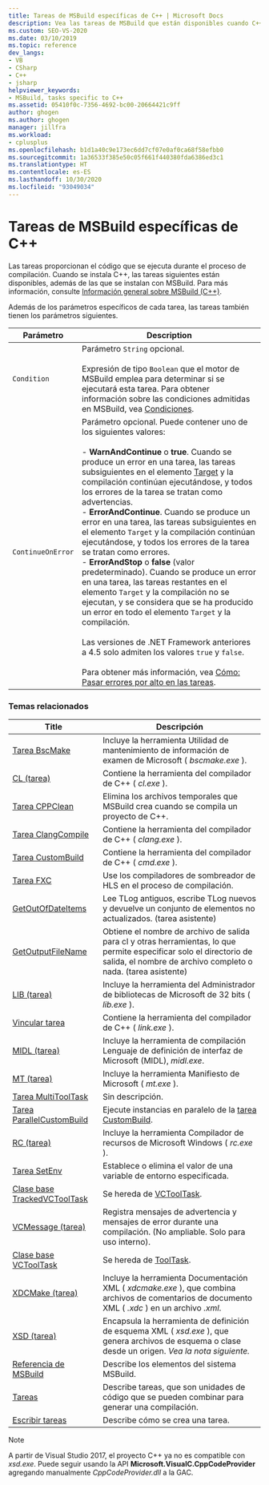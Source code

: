 ```yaml
---
title: Tareas de MSBuild específicas de C++ | Microsoft Docs
description: Vea las tareas de MSBuild que están disponibles cuando C++ está instalado, que MSBuild usa al compilar el código C++.
ms.custom: SEO-VS-2020
ms.date: 03/10/2019
ms.topic: reference
dev_langs:
- VB
- CSharp
- C++
- jsharp
helpviewer_keywords:
- MSBuild, tasks specific to C++
ms.assetid: 05410f0c-7356-4692-bc00-20664421c9ff
author: ghogen
ms.author: ghogen
manager: jillfra
ms.workload:
- cplusplus
ms.openlocfilehash: b1d1a40c9e173ec6dd7cf07e0af0ca68f58efbb0
ms.sourcegitcommit: 1a36533f385e50c05f661f440380fda6386ed3c1
ms.translationtype: HT
ms.contentlocale: es-ES
ms.lasthandoff: 10/30/2020
ms.locfileid: "93049034"
---
```

# <a name="msbuild-tasks-specific-to-c"></a>Tareas de MSBuild específicas de C++

Las tareas proporcionan el código que se ejecuta durante el proceso de compilación. Cuando se instala C++, las tareas siguientes están disponibles, además de las que se instalan con MSBuild. Para más información, consulte [Información general sobre MSBuild (C++)](/cpp/build/msbuild-visual-cpp-overview).

 Además de los parámetros específicos de cada tarea, las tareas también tienen los parámetros siguientes.

| Parámetro | Description |
|-------------------| - |
| `Condition` | Parámetro `String` opcional.<br /><br /> Expresión de tipo `Boolean` que el motor de MSBuild emplea para determinar si se ejecutará esta tarea. Para obtener información sobre las condiciones admitidas en MSBuild, vea [Condiciones](../msbuild/msbuild-conditions.md). |
| `ContinueOnError` | Parámetro opcional. Puede contener uno de los siguientes valores:<br /><br /> -   **WarnAndContinue** o **true**. Cuando se produce un error en una tarea, las tareas subsiguientes en el elemento [Target](../msbuild/target-element-msbuild.md) y la compilación continúan ejecutándose, y todos los errores de la tarea se tratan como advertencias.<br />-   **ErrorAndContinue**. Cuando se produce un error en una tarea, las tareas subsiguientes en el elemento `Target` y la compilación continúan ejecutándose, y todos los errores de la tarea se tratan como errores.<br />-   **ErrorAndStop** o **false** (valor predeterminado). Cuando se produce un error en una tarea, las tareas restantes en el elemento `Target` y la compilación no se ejecutan, y se considera que se ha producido un error en todo el elemento `Target` y la compilación.<br /><br /> Las versiones de .NET Framework anteriores a 4.5 solo admiten los valores `true` y `false`.<br /><br /> Para obtener más información, vea [Cómo: Pasar errores por alto en las tareas](../msbuild/how-to-ignore-errors-in-tasks.md). |

### <a name="related-topics"></a>Temas relacionados

|Title|Descripción|
|-----------|-----------------|
|[Tarea BscMake](../msbuild/bscmake-task.md)|Incluye la herramienta Utilidad de mantenimiento de información de examen de Microsoft ( *bscmake.exe* ).|
|[CL (tarea)](../msbuild/cl-task.md)|Contiene la herramienta del compilador de C++ ( *cl.exe* ).|
|[Tarea CPPClean](../msbuild/cppclean-task.md)|Elimina los archivos temporales que MSBuild crea cuando se compila un proyecto de C++.|
|[Tarea ClangCompile](../msbuild/clangcompile-task.md)|Contiene la herramienta del compilador de C++ ( *clang.exe* ).|
|[Tarea CustomBuild](../msbuild/custombuild-task.md)|Contiene la herramienta del compilador de C++ ( *cmd.exe* ).|
|[Tarea FXC](../msbuild/fxc-task.md)|Use los compiladores de sombreador de HLS en el proceso de compilación.|
|[GetOutOfDateItems](../msbuild/getoutofdateitems-task.md)|Lee TLog antiguos, escribe TLog nuevos y devuelve un conjunto de elementos no actualizados. (tarea asistente)|
|[GetOutputFileName](../msbuild/getoutputfilename-task.md)|Obtiene el nombre de archivo de salida para cl y otras herramientas, lo que permite especificar solo el directorio de salida, el nombre de archivo completo o nada. (tarea asistente)|
|[LIB (tarea)](../msbuild/lib-task.md)|Incluye la herramienta del Administrador de bibliotecas de Microsoft de 32 bits ( *lib.exe* ).|
|[Vincular tarea](../msbuild/link-task.md)|Contiene la herramienta del compilador de C++ ( *link.exe* ).|
|[MIDL (tarea)](../msbuild/midl-task.md)|Incluye la herramienta de compilación Lenguaje de definición de interfaz de Microsoft (MIDL), *midl.exe*.|
|[MT (tarea)](../msbuild/mt-task.md)|Incluye la herramienta Manifiesto de Microsoft ( *mt.exe* ).|
|[Tarea MultiToolTask](../msbuild/multitooltask-task.md)|Sin descripción.|
|[Tarea ParallelCustomBuild](../msbuild/parallelcustombuild-task.md)|Ejecute instancias en paralelo de la [tarea CustomBuild](../msbuild/custombuild-task.md).|
|[RC (tarea)](../msbuild/rc-task.md)|Incluye la herramienta Compilador de recursos de Microsoft Windows ( *rc.exe* ).|
|[Tarea SetEnv](../msbuild/setenv-task.md)|Establece o elimina el valor de una variable de entorno especificada.|
|[Clase base TrackedVCToolTask](../msbuild/trackedvctooltask-base-class.md)|Se hereda de [VCToolTask](../msbuild/vctooltask-base-class.md).|
|[VCMessage (tarea)](../msbuild/vcmessage-task.md)|Registra mensajes de advertencia y mensajes de error durante una compilación. (No ampliable. Solo para uso interno).|
|[Clase base VCToolTask](../msbuild/vctooltask-base-class.md)|Se hereda de [ToolTask](/dotnet/api/microsoft.build.utilities.tooltask).|
|[XDCMake (tarea)](../msbuild/xdcmake-task.md)|Incluye la herramienta Documentación XML ( *xdcmake.exe* ), que combina archivos de comentarios de documento XML ( *.xdc* ) en un archivo *.xml*.|
|[XSD (tarea)](../msbuild/xsd-task.md)|Encapsula la herramienta de definición de esquema XML ( *xsd.exe* ), que genera archivos de esquema o clase desde un origen. *Vea la nota siguiente.*|
|[Referencia de MSBuild](../msbuild/msbuild-reference.md)|Describe los elementos del sistema MSBuild.|
|[Tareas](../msbuild/msbuild-tasks.md)|Describe tareas, que son unidades de código que se pueden combinar para generar una compilación.|
|[Escribir tareas](../msbuild/task-writing.md)|Describe cómo se crea una tarea.|

> [!NOTE]
> A partir de Visual Studio 2017, el proyecto C++ ya no es compatible con *xsd.exe*. Puede seguir usando la API **Microsoft.VisualC.CppCodeProvider** agregando manualmente *CppCodeProvider.dll* a la GAC.
